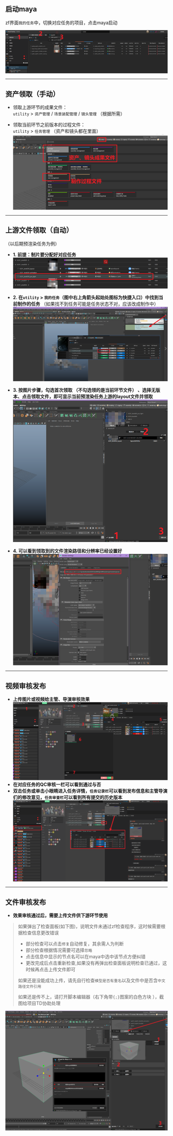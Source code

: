 ## 启动maya
     
zf界面`我的任务`中，切换对应任务的项目，点击maya启动  

![]( ../../maya/images/getting_start/entrance.png ':size=600')

---
## 资产领取（手动）
  
+ 领取上游环节的成果文件：  
`utility` > `资产管理` / `场景装配管理` / `镜头管理` （根据所需）  
 
+ 领取当前环节之前版本的过程文件：  
`utility` > `任务管理` （资产和镜头都在里面）  
![](../../maya/images/getting_start/manual_get.png ':size=600')

---

## 上游文件领取（自动）
（以后期预渲染任务为例）

- **1.  前提：制片要分配好对应任务**     
![](../../maya/images/getting_start/auto_get/arrange_task.png ':size=600')

- **2. 在`utility` > `我的任务`（图中右上角箭头起始处图标为快捷入口）中找到当前制作的任务**  （如果找不到任务可能是任务状态不对，应该改成制作中）  
![](../../maya/images/getting_start/auto_get/find_selftask.png ':size=600')

- **3. 按图片步骤，勾选首次领取 （不勾选领的是当前环节文件） 、选择无版本、点击领取文件，即可显示当前预渲染任务上游的layout文件并领取**  
![](../../maya/images/getting_start/auto_get/receive.png ':size=600')  

- **4. 可以看到领取到的文件渲染路径和分辨率已经设置好**   
![](../../maya/images/getting_start/auto_get/path.png ':size=600')

---

## 视频审核发布
+  **上传图片或视频给主管、导演审核效果**  
![](../../maya/images/getting_start/submit.png ':size=600')
+  **在对应任务的QC审核一栏可以看到通过与否**
+  **双击任务或单击小眼睛进入任务详情，`任务记录栏`可以看到发布信息和主管导演们的修改意见，`任务审查栏`可以看到所有提交的历史版本**  
![](../../maya/images/getting_start/qc.png ':size=600')

---

## 文件审核发布
-  **效果审核通过后，需要上传文件供下游环节使用**
> 如果弹出了检查面板(如下图)，说明文件未通过zf检查程序，这时候需要根据检查信息更改错误  
> - 部分检查可以点击`修复`自动修复，其余需人为判断
> - 部分检查根据情况需要可选择`忽略`
> - 点击信息中显示的节点名可以在maya中选中该节点方便纠错
> - 更改完成后点击重新检查,如果没有再弹出检查面板说明检查已通过，这时候再点击上传文件即可  
>
> 如果还是没能成功上传，请先自行检查`模型是否有重名`以及文件中是否含`中文路径文件引用`   
>
> 如果还是传不上，请打开脚本编辑器（右下角带`{;}`图案的白色方块 ），截图给项目TD协助处理
   
![](../../maya/images/getting_start/publish.png ':size=600')
  
